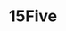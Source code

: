 ---
blog: https://15five.com/blog
facebook: https://facebook.com/15Five
instagram: https://instagram.com/humansof15five
linkedin: https://linkedin.com/company/15five
logohandle: 15five
sort: 15five
title: 15Five
twitter: https://x.com/15Five
website: https://www.15five.com/
---